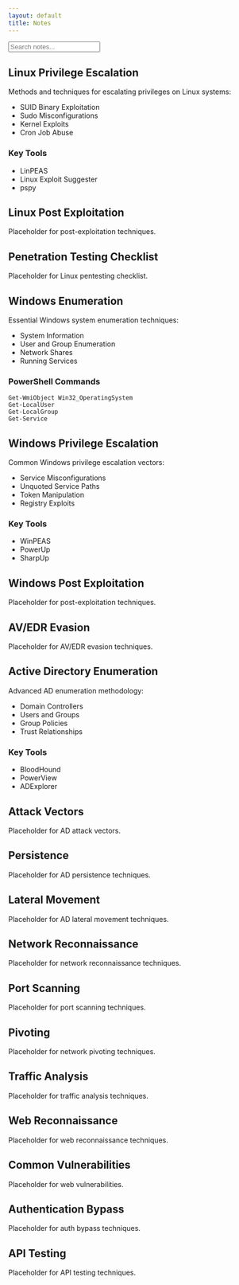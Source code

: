 ```yaml
---
layout: default
title: Notes
---
```


<div class="search-container">
  <input type="text" class="search-input" placeholder="Search notes...">
</div>

<div id="linux-privesc" class="note-section">
  <h2>Linux Privilege Escalation</h2>
  <p>Methods and techniques for escalating privileges on Linux systems:</p>
  <ul>
    <li>SUID Binary Exploitation</li>
    <li>Sudo Misconfigurations</li>
    <li>Kernel Exploits</li>
    <li>Cron Job Abuse</li>
  </ul>
  <h3>Key Tools</h3>
  <ul>
    <li>LinPEAS</li>
    <li>Linux Exploit Suggester</li>
    <li>pspy</li>
  </ul>
</div>

<div id="linux-post" class="note-section">
  <h2>Linux Post Exploitation</h2>
  <p>Placeholder for post-exploitation techniques.</p>
</div>

<div id="linux-checklist" class="note-section">
  <h2>Penetration Testing Checklist</h2>
  <p>Placeholder for Linux pentesting checklist.</p>
</div>

<div id="windows-enum" class="note-section">
  <h2>Windows Enumeration</h2>
  <p>Essential Windows system enumeration techniques:</p>
  <ul>
    <li>System Information</li>
    <li>User and Group Enumeration</li>
    <li>Network Shares</li>
    <li>Running Services</li>
  </ul>
  <h3>PowerShell Commands</h3>
  <pre><code>Get-WmiObject Win32_OperatingSystem
Get-LocalUser
Get-LocalGroup
Get-Service</code></pre>
</div>

<div id="windows-privesc" class="note-section">
  <h2>Windows Privilege Escalation</h2>
  <p>Common Windows privilege escalation vectors:</p>
  <ul>
    <li>Service Misconfigurations</li>
    <li>Unquoted Service Paths</li>
    <li>Token Manipulation</li>
    <li>Registry Exploits</li>
  </ul>
  <h3>Key Tools</h3>
  <ul>
    <li>WinPEAS</li>
    <li>PowerUp</li>
    <li>SharpUp</li>
  </ul>
</div>

<div id="windows-post" class="note-section">
  <h2>Windows Post Exploitation</h2>
  <p>Placeholder for post-exploitation techniques.</p>
</div>

<div id="windows-av" class="note-section">
  <h2>AV/EDR Evasion</h2>
  <p>Placeholder for AV/EDR evasion techniques.</p>
</div>

<div id="ad-enum" class="note-section">
  <h2>Active Directory Enumeration</h2>
  <p>Advanced AD enumeration methodology:</p>
  <ul>
    <li>Domain Controllers</li>
    <li>Users and Groups</li>
    <li>Group Policies</li>
    <li>Trust Relationships</li>
  </ul>
  <h3>Key Tools</h3>
  <ul>
    <li>BloodHound</li>
    <li>PowerView</li>
    <li>ADExplorer</li>
  </ul>
</div>

<div id="ad-attack" class="note-section">
  <h2>Attack Vectors</h2>
  <p>Placeholder for AD attack vectors.</p>
</div>

<div id="ad-persist" class="note-section">
  <h2>Persistence</h2>
  <p>Placeholder for AD persistence techniques.</p>
</div>

<div id="ad-lateral" class="note-section">
  <h2>Lateral Movement</h2>
  <p>Placeholder for AD lateral movement techniques.</p>
</div>

<div id="network-recon" class="note-section">
  <h2>Network Reconnaissance</h2>
  <p>Placeholder for network reconnaissance techniques.</p>
</div>

<div id="network-scan" class="note-section">
  <h2>Port Scanning</h2>
  <p>Placeholder for port scanning techniques.</p>
</div>

<div id="network-pivot" class="note-section">
  <h2>Pivoting</h2>
  <p>Placeholder for network pivoting techniques.</p>
</div>

<div id="network-sniff" class="note-section">
  <h2>Traffic Analysis</h2>
  <p>Placeholder for traffic analysis techniques.</p>
</div>

<div id="web-recon" class="note-section">
  <h2>Web Reconnaissance</h2>
  <p>Placeholder for web reconnaissance techniques.</p>
</div>

<div id="web-vulns" class="note-section">
  <h2>Common Vulnerabilities</h2>
  <p>Placeholder for web vulnerabilities.</p>
</div>

<div id="web-auth" class="note-section">
  <h2>Authentication Bypass</h2>
  <p>Placeholder for auth bypass techniques.</p>
</div>

<div id="web-api" class="note-section">
  <h2>API Testing</h2>
  <p>Placeholder for API testing techniques.</p>
</div>